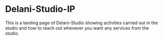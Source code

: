 # Delani-Studio-IP
This is a landing page of Delani-Studio showing activities carried out in the studio and how to reach out whenever you want any services from the studio.
